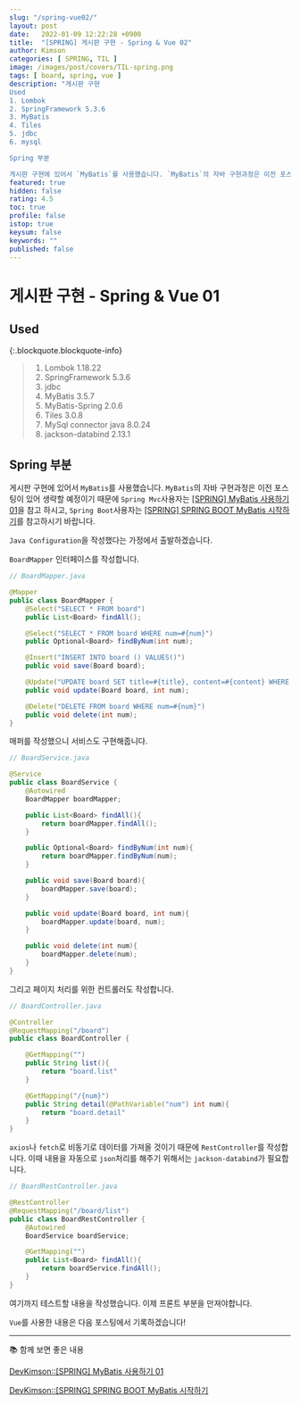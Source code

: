 ```yaml
---
slug: "/spring-vue02/"
layout: post
date:   2022-01-09 12:22:28 +0900
title:  "[SPRING] 게시판 구현 - Spring & Vue 02"
author: Kimson
categories: [ SPRING, TIL ]
image: /images/post/covers/TIL-spring.png
tags: [ board, spring, vue ]
description: "게시판 구현
Used
1. Lombok
2. SpringFramework 5.3.6
3. MyBatis
4. Tiles
5. jdbc
6. mysql

Spring 부분

게시판 구현에 있어서 `MyBatis`를 사용했습니다. `MyBatis`의 자바 구현과정은 이전 포스팅이 있어 생략할 예정이기 때문에"
featured: true
hidden: false
rating: 4.5
toc: true
profile: false
istop: true
keysum: false
keywords: ""
published: false
---
```


# 게시판 구현 - **Spring** & Vue 01

## Used

{:.blockquote.blockquote-info}
> 1. Lombok 1.18.22
> 2. SpringFramework 5.3.6
> 3. jdbc
> 4. MyBatis 3.5.7
> 5. MyBatis-Spring 2.0.6
> 6. Tiles 3.0.8
> 7. MySql connector java 8.0.24
> 8. jackson-databind 2.13.1

## Spring 부분

게시판 구현에 있어서 `MyBatis`를 사용했습니다. `MyBatis`의 자바 구현과정은 이전 포스팅이 있어 생략할 예정이기 때문에 `Spring Mvc`사용자는 [[SPRING] MyBatis 사용하기 01](/spring-mybatis01)을 참고 하시고, `Spring Boot`사용자는 [[SPRING] SPRING BOOT MyBatis 시작하기](/spring-boot-mybatis01)를 참고하시기 바랍니다.

`Java Configuration`을 작성했다는 가정에서 출발하겠습니다.

`BoardMapper` 인터페이스를 작성합니다.

```java
// BoardMapper.java

@Mapper
public class BoardMapper {
    @Select("SELECT * FROM board")
    public List<Board> findAll();

    @Select("SELECT * FROM board WHERE num=#{num}")
    public Optional<Board> findByNum(int num);

    @Insert("INSERT INTO board () VALUES()")
    public void save(Board board);

    @Update("UPDATE board SET title=#{title}, content=#{content} WHERE num=#{num}")
    public void update(Board board, int num);

    @Delete("DELETE FROM board WHERE num=#{num}")
    public void delete(int num);
}
```

매퍼를 작성했으니 서비스도 구현해줍니다.

```java
// BoardService.java

@Service
public class BoardService {
    @Autowired
    BoardMapper boardMapper;

    public List<Board> findAll(){
        return boardMapper.findAll();
    }

    public Optional<Board> findByNum(int num){
        return boardMapper.findByNum(num);
    }

    public void save(Board board){
        boardMapper.save(board);
    }

    public void update(Board board, int num){
        boardMapper.update(board, num);
    }

    public void delete(int num){
        boardMapper.delete(num);
    }
}
```

그리고 페이지 처리를 위한 컨트롤러도 작성합니다.

```java
// BoardController.java

@Controller
@RequestMapping("/board")
public class BoardController {

    @GetMapping("")
    public String list(){
        return "board.list"
    }

    @GetMapping("/{num}")
    public String detail(@PathVariable("num") int num){
        return "board.detail"
    }
}
```

`axios`나 `fetch`로 비동기로 데이터를 가져올 것이기 때문에 `RestController`를 작성합니다. 이때 내용을 자동으로 `json`처리를 해주기 위해서는 `jackson-databind`가 필요합니다.

```java
// BoardRestController.java

@RestController
@RequestMapping("/board/list")
public class BoardRestController {
    @Autowired
    BoardService boardService;

    @GetMapping("")
    public List<Board> findAll(){
        return boardService.findAll();
    }
}
```

여기까지 테스트할 내용을 작성했습니다. 이제 프론트 부분을 만져야합니다.

`Vue`를 사용한 내용은 다음 포스팅에서 기록하겠습니다!

-----

📚 함께 보면 좋은 내용

[DevKimson::[SPRING] MyBatis 사용하기 01](/spring-mybatis01)

[DevKimson::[SPRING] SPRING BOOT MyBatis 시작하기](/spring-boot-mybatis01)